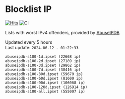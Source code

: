 # Blocklist IP

[![Hits](https://hits.seeyoufarm.com/api/count/incr/badge.svg?url=https%3A%2F%2Fgithub.com%2Fborestad%2Fblocklist-ip%2F&count_bg=%2379C83D&title_bg=%23555555&icon=&icon_color=%23E7E7E7&title=hits&edge_flat=false)](https://hits.seeyoufarm.com)  ![CI](https://img.shields.io/github/workflow/status/borestad/blocklist-ip/CI?style=flat-square)

Lists with worst IPv4 offenders, provided by [AbuseIPDB](https://www.abuseipdb.com/)

<!-- FOOTER-PLACEHOLDER -->
Updated every 5 hours<br>
Last update: `2024-06-12 - 01:22:33`
```
abuseipdb-s100-1d.ipset (22668 ip)
abuseipdb-s100-2d.ipset (27189 ip)
abuseipdb-s100-3d.ipset (29862 ip)
abuseipdb-s100-7d.ipset (38416 ip)
abuseipdb-s100-30d.ipset (59670 ip)
abuseipdb-s100-60d.ipset (81600 ip)
abuseipdb-s100-90d.ipset (106068 ip)
abuseipdb-s100-120d.ipset (126914 ip)
abuseipdb-s100-all.ipset (555007 ip)
```
